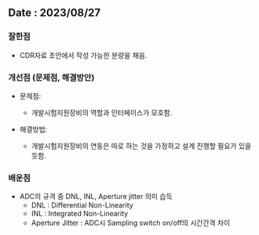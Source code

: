 ## Date : 2023/08/27
### 잘한점
*  CDR자료 초안에서 작성 가능한 분량을 채음.

### 개선점 (문제점, 해결방안)
* 문제점:
   * 개발시험지원장비의 역할과 인터페이스가 모호함.

* 해결방법:
   * 개발시험지원장비의 연동은 따로 하는 것을 가정하고 설계 진행할 필요가 있을 듯함.

### 배운점
* ADC의 규격 중 DNL, INL, Aperture jitter 의미 습득
	* DNL : Differential Non-Linearity
	* INL : Integrated Non-Linearity
	* Aperture Jitter : ADC시 Sampling switch on/off의 시간간격 차이
